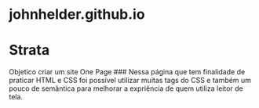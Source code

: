 # johnhelder.github.io
<h1>Strata</h1>
Objetico criar um site One Page
### Nessa página que tem finalidade de praticar HTML e CSS foi possível utilizar muitas tags do CSS e também um pouco de semântica para melhorar a expriência de quem utiliza leitor de tela. 
